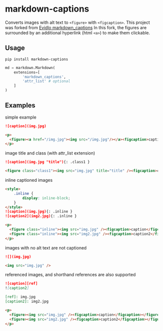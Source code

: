 # markdown-captions

Converts images with alt text to `<figure>` with `<figcaption>`.
This project was forked from [Evidlo markdown_captions](https://github.com/Evidlo/markdown_captions)
In this fork, the figures are surrounded by an additional hyperlink (html `<a>`) to make them clickable.

## Usage

```
pip install markdown-captions
```

``` python
md = markdown.Markdown(
    extensions=[
        'markdown_captions',
        'attr_list' # optional
    ]
)
```

## Examples

simple example
``` md
![caption](img.jpg)
```
``` html
<p>
  <figure><a href="/img.jpg"><img src="/img.jpg"/></a><figcaption>caption</figcaption></figure>
</p>
```

image title and class (with attr_list extension)
``` md
![caption](img.jpg "title"){: .class1 }
```
``` html
<figure class="class1"><img src="img.jpg" title="title" /><figcaption>caption</figcaption></figure>
```

inline captioned images
``` md
<style>
    .inline {
        display: inline-block;
    }
</style>
![caption](img.jpg){: .inline }
![caption2](img2.jpg){: .inline }
```
``` html
<p>
  <figure class="inline"><img src="img.jpg" /><figcaption>caption</figcaption></figure>
  <figure class="inline"><img src="img2.jpg" /><figcaption>caption2</figcaption></figure>
</p>
```

images with no alt text are not captioned
``` md
![](img.jpg)
```
``` html
<img src="img.jpg" />
```

referenced images, and shorthand references are also supported

``` md
![caption][ref]
![caption2]

[ref]: img.jpg
[caption2]: img2.jpg
```

``` html
<p>
  <figure><img src="img.jpg" /><figcaption>caption</figcaption></figure>
  <figure><img src="img2.jpg" /><figcaption>caption2</figcaption></figure>
</p>
```

